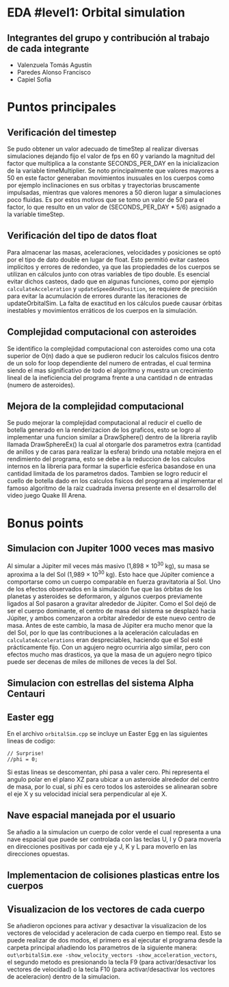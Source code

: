 # EDA #level1: Orbital simulation

## Integrantes del grupo y contribución al trabajo de cada integrante

* Valenzuela Tomás Agustín 
* Paredes Alonso Francisco
* Capiel Sofia

# Puntos principales

## Verificación del timestep

Se pudo obtener un valor adecuado de timeStep al realizar diversas simulaciones dejando fijo el valor de fps en 60 y variando la magnitud del factor que multiplica a la constante SECONDS_PER_DAY en la inicializacion de la variable timeMultiplier. Se noto principalmente que valores mayores a 50 en este factor generaban movimientos inusuales en los cuerpos como por ejemplo inclinaciones en sus orbitas y trayectorias bruscamente impulsadas, mientras que valores menores a 50 dieron lugar a simulaciones poco fluidas. Es por estos motivos que se tomo un valor de 50 para el factor, lo que resulto en un valor de (SECONDS_PER_DAY * 5/6) asignado a la variable timeStep.

## Verificación del tipo de datos float

Para almacenar las masas, aceleraciones, velocidades y posiciones se optó por el tipo de dato double en lugar de float. Esto permitió evitar casteos implícitos y errores de redondeo, ya que las propiedades de los cuerpos se utilizan en cálculos junto con otras variables de tipo double. Es esencial evitar dichos casteos, dado que en algunas funciones, como por ejemplo `calculateAcceleration` y `updateSpeedAndPosition`, se requiere de precisión para evitar la acumulación de errores durante las iteraciones de updateOrbitalSim. La falta de exactitud en los cálculos puede causar órbitas inestables y movimientos erráticos de los cuerpos en la simulación.


## Complejidad computacional con asteroides

Se identifico la complejidad computacional con asteroides como una cota superior de O(n) dado a que se pudieron reducir los calculos fisicos dentro de un solo for loop dependiente del numero de entradas, el cual termina siendo el mas significativo de todo el algoritmo y muestra un crecimiento lineal de la ineficiencia del programa frente a una cantidad n de entradas (numero de asteroides).

## Mejora de la complejidad computacional

Se pudo mejorar la complejidad computacional al reducir el cuello de botella generado en la renderizacion de los graficos, esto se logro al implementar una funcion similar a DrawSphere() dentro de la libreria raylib llamada DrawSphereEx() la cual al otorgarle dos parametros extra (cantidad de anillos y de caras para realizar la esfera) brindo una notable mejora en el rendimiento del programa, esto se debe a la reduccion de los calculos internos en la libreria para formar la superficie esferica basandose en una cantidad limitada de los parametros dados. Tambien se logro reducir el cuello de botella dado en los calculos fisicos del programa al implementar el famoso algoritmo de la raiz cuadrada inversa presente en el desarrollo del video juego Quake III Arena.

# Bonus points

## Simulacion con Jupiter 1000 veces mas masivo

Al simular a Júpiter mil veces más masivo (1,898 × 10<sup>30</sup> kg), su masa se aproxima a la del Sol (1,989 × 10<sup>30</sup> kg). Esto hace que Júpiter comience a comportarse como un cuerpo comparable en fuerza gravitatoria al Sol. Uno de los efectos observados en la simulación fue que las órbitas de los planetas y asteroides se deformaron, y algunos cuerpos previamente ligados al Sol pasaron a gravitar alrededor de Júpiter. Como el Sol dejó de ser el cuerpo dominante, el centro de masa del sistema se desplazó hacia Júpiter, y ambos comenzaron a orbitar alrededor de este nuevo centro de masa. Antes de este cambio, la masa de Júpiter era mucho menor que la del Sol, por lo que las contribuciones a la aceleración calculadas en `calculateAccelerations` eran despreciables, haciendo que el Sol esté prácticamente fijo.
Con un agujero negro ocurriria algo similar, pero con efectos mucho mas drasticos, ya que la masa de un agujero negro típico puede ser decenas de miles de millones de veces la del Sol.

## Simulacion con estrellas del sistema Alpha Centauri

## Easter egg

En el archivo `orbitalSim.cpp` se incluye un Easter Egg en las siguientes lineas de codigo:
```
// Surprise!
//phi = 0;
```
Si estas lineas se descomentan, phi pasa a valer cero. Phi representa el angulo polar en el plano XZ para ubicar a un asteroide alrededor del centro de masa, por lo cual, si phi es cero todos los asteroides se alinearan sobre el eje X y su velocidad inicial sera perpendicular al eje X.

## Nave espacial manejada por el usuario

Se añadio a la simulacion un cuerpo de color verde el cual representa a una nave espacial que puede ser controlada con las teclas U, I y O para moverla en direcciones positivas por cada eje y J, K y L para moverlo en las direcciones opuestas.

## Implementacion de colisiones plasticas entre los cuerpos

## Visualizacion de los vectores de cada cuerpo

Se añadieron opciones para activar y desactivar la visualizacion de los vectores de velocidad y aceleracion de cada cuerpo en tiempo real. Esto se puede realizar de dos modos, el primero es al ejecutar el programa desde la carpeta principal añadiendo los parametros de la siguiente manera: `out\orbitalSim.exe -show_velocity_vectors -show_acceleration_vectors`, el segundo metodo es presionando la tecla F9 (para activar/desactivar los vectores de velocidad) o la tecla F10 (para activar/desactivar los vectores de aceleracion) dentro de la simulacion.
